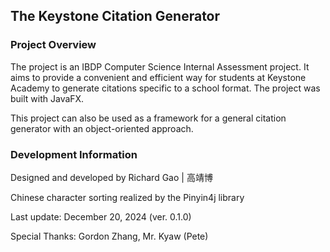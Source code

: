 ## The Keystone Citation Generator
### Project Overview
The project is an IBDP Computer Science Internal Assessment project. It aims to provide a convenient and efficient way for students at Keystone Academy to generate citations specific to a school format. The project was built with JavaFX.

This project can also be used as a framework for a general citation generator with an object-oriented approach.
### Development Information
Designed and developed by Richard Gao | 高靖博

Chinese character sorting realized by the Pinyin4j library

Last update: December 20, 2024 (ver. 0.1.0)

Special Thanks: Gordon Zhang, Mr. Kyaw (Pete)
